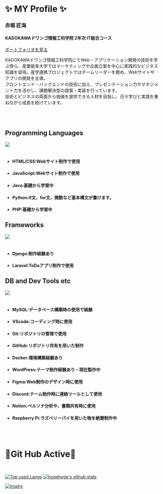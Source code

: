 # ✨ MY Profile ✨
  ### 赤堀 匠海<br>
  #### KADOKAWAドワンゴ情報工科学院 2年次 IT総合コース<br>
  [ポートフォリオを見る](https://takumisportfolio.main.jp)

  KADOKAWAドワンゴ情報工科学院にてWeb・アプリケーション開発の技術を学ぶ傍ら、産業能率大学ではマーケティングや企画立案を中心に実践的なビジネス知識を習得。産学連携プロジェクトではチームリーダーを務め、Webサイトやアプリの開発を主導。<br>フロントエンド・バックエンドの技術に加え、プレゼンテーション力やマネジメント力を活かし、課題解決型の提案・実装を行っています。<br>
技術とビジネスの両面から価値を提供できる人材を目指し、日々学びと実践を重ねながら成長を続けています。
  
<br>
<br>


## Programming Languages
![](https://skillicons.dev/icons?i=html,css,js,java,python,php)
<br>
<br>
- #### **HTML/CSS**:Webサイト制作で使用 <br>
- #### **JavaScript**:Webサイト制作で使用 <br>
- #### **Java**:基礎から学習中<br>
- #### **Python**:if文、for文、関数など基本構文が書けます。<br>
- #### **PHP**:基礎から学習中

## Frameworks
![](https://skillicons.dev/icons?i=django,laravel)
<br>
<br>
- #### **Django**:制作経験あり<br>
- #### **Laravel**:ToDoアプリ制作で使用



## DB and Dev Tools etc
![](https://skillicons.dev/icons?i=mysql,vscode,git,github,docker,wordpress,figma,discord,notion,raspberrypi)
<br>
<br>
- #### **MySQL**:データベース構築時の使用で経験<br>
- #### **VScode**:コーディング時に使用<br>
- #### **Git**:リポジトリの管理で使用<br>
- #### **GitHub**:リポジトリ共有を用いた制作<br>
- #### **Docker**:環境構築経験あり<br>
- #### **WordPress**:テーマ制作経験あり・現在製作中<br>
- #### **Figma**:Web制作のデザイン時に使用<br>
- #### **Discord**:テーム制作時に連絡ツールとして使用<br>
- #### **Notion**:ペルソナ分析や、書類共有時に使用<br>
- #### **Raspberry Pi**:ラズベリーパイを用いた物を絶賛制作中
<br>
<br>

# 🏃Git Hub Active🏃

<br>

[![Top used Langs](https://github-readme-stats.vercel.app/api/top-langs/?username=Akasan-T&layout=compact&theme=tokyonight)](https://github.com/Akasan-T/)
[![hogehoge's github stats](https://github-readme-stats.vercel.app/api?username=Akasan-T&hide=contribs&count_private=true&show_icons=true&theme=tokyonight)](https://github.com/Akasan-T/)<br>

[![trophy](https://github-profile-trophy.vercel.app/?username=Akasan-T&theme=onedark)](https://github-profile-trophy.vercel.app/?username=Akasan-T&theme=onedark)

<!--
**Akasan-T/Akasan-T** is a ✨ _special_ ✨ repository because its `README.md` (this file) appears on your GitHub profile.

Here are some ideas to get you started:

- 🔭 I’m currently working on ...
- 🌱 I’m currently learning ...
- 👯 I’m looking to collaborate on ...
- 🤔 I’m looking for help with ...
- 💬 Ask me about ...
- 📫 How to reach me: ...
- 😄 Pronouns: ...
- ⚡ Fun fact: ...
-->
